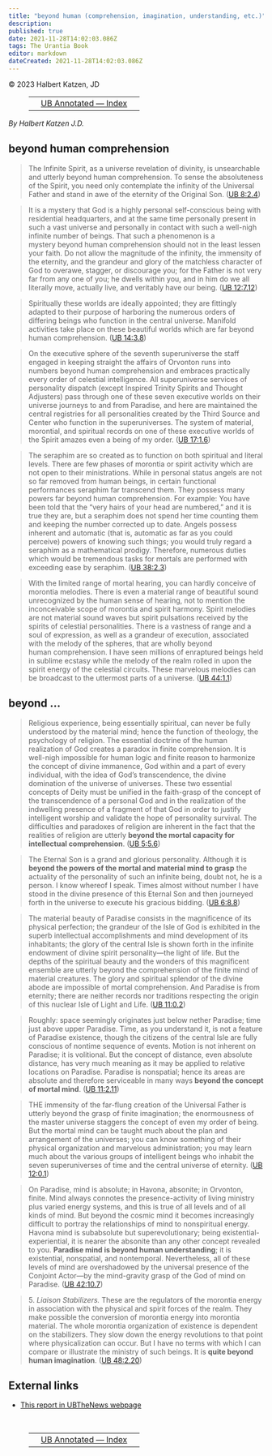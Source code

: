 ```yaml
---
title: "beyond human (comprehension, imagination, understanding, etc.)"
description: 
published: true
date: 2021-11-28T14:02:03.086Z
tags: The Urantia Book
editor: markdown
dateCreated: 2021-11-28T14:02:03.086Z
---
```


<p class="v-card v-sheet theme--light grey lighten-3 px-2">© 2023 Halbert Katzen, JD</p>
<figure class="table chapter-navigator">
  <table>
    <tbody>
      <tr>
        <td></td>
        <td>
        <a href="/en/index/articles_ubannotated">
          <span class="mdi mdi-book-open-variant"></span><span class="pl-2">UB Annotated — Index</span>
        </a>
        </td>
        <td></td>
      </tr>
    </tbody>
  </table>
</figure>

_By Halbert Katzen J.D._

## beyond human comprehension

> The Infinite Spirit, as a universe revelation of divinity, is unsearchable and utterly beyond human comprehension. To sense the absoluteness of the Spirit, you need only contemplate the infinity of the Universal Father and stand in awe of the eternity of the Original Son. ([UB 8:2.4](/en/The_Urantia_Book/8#p2_4))

> It is a mystery that God is a highly personal self-conscious being with residential headquarters, and at the same time personally present in such a vast universe and personally in contact with such a well-nigh infinite number of beings. That such a phenomenon is a mystery beyond human comprehension should not in the least lessen your faith. Do not allow the magnitude of the infinity, the immensity of the eternity, and the grandeur and glory of the matchless character of God to overawe, stagger, or discourage you; for the Father is not very far from any one of you; he dwells within you, and in him do we all literally move, actually live, and veritably have our being. ([UB 12:7.12](/en/The_Urantia_Book/12#p7_12))

> Spiritually these worlds are ideally appointed; they are fittingly adapted to their purpose of harboring the numerous orders of differing beings who function in the central universe. Manifold activities take place on these beautiful worlds which are far beyond human comprehension. ([UB 14:3.8](/en/The_Urantia_Book/14#p3_8))

> On the executive sphere of the seventh superuniverse the staff engaged in keeping straight the affairs of Orvonton runs into numbers beyond human comprehension and embraces practically every order of celestial intelligence. All superuniverse services of personality dispatch (except Inspired Trinity Spirits and Thought Adjusters) pass through one of these seven executive worlds on their universe journeys to and from Paradise, and here are maintained the central registries for all personalities created by the Third Source and Center who function in the superuniverses. The system of material, morontial, and spiritual records on one of these executive worlds of the Spirit amazes even a being of my order. ([UB 17:1.6](/en/The_Urantia_Book/17#p1_6))

> The seraphim are so created as to function on both spiritual and literal levels. There are few phases of morontia or spirit activity which are not open to their ministrations. While in personal status angels are not so far removed from human beings, in certain functional performances seraphim far transcend them. They possess many powers far beyond human comprehension. For example: You have been told that the “very hairs of your head are numbered,” and it is true they are, but a seraphim does not spend her time counting them and keeping the number corrected up to date. Angels possess inherent and automatic (that is, automatic as far as you could perceive) powers of knowing such things; you would truly regard a seraphim as a mathematical prodigy. Therefore, numerous duties which would be tremendous tasks for mortals are performed with exceeding ease by seraphim. ([UB 38:2.3](/en/The_Urantia_Book/38#p2_3))

> With the limited range of mortal hearing, you can hardly conceive of morontia melodies. There is even a material range of beautiful sound unrecognized by the human sense of hearing, not to mention the inconceivable scope of morontia and spirit harmony. Spirit melodies are not material sound waves but spirit pulsations received by the spirits of celestial personalities. There is a vastness of range and a soul of expression, as well as a grandeur of execution, associated with the melody of the spheres, that are wholly beyond human comprehension. I have seen millions of enraptured beings held in sublime ecstasy while the melody of the realm rolled in upon the spirit energy of the celestial circuits. These marvelous melodies can be broadcast to the uttermost parts of a universe. ([UB 44:1.1](/en/The_Urantia_Book/44#p1_1))

## beyond …

> Religious experience, being essentially spiritual, can never be fully understood by the material mind; hence the function of theology, the psychology of religion. The essential doctrine of the human realization of God creates a paradox in finite comprehension. It is well-nigh impossible for human logic and finite reason to harmonize the concept of divine immanence, God within and a part of every individual, with the idea of God’s transcendence, the divine domination of the universe of universes. These two essential concepts of Deity must be unified in the faith-grasp of the concept of the transcendence of a personal God and in the realization of the indwelling presence of a fragment of that God in order to justify intelligent worship and validate the hope of personality survival. The difficulties and paradoxes of religion are inherent in the fact that the realities of religion are utterly **beyond the mortal capacity for intellectual comprehension**. ([UB 5:5.6](/en/The_Urantia_Book/5#p5_6))

> The Eternal Son is a grand and glorious personality. Although it is **beyond the powers of the mortal and material mind to grasp** the actuality of the personality of such an infinite being, doubt not, he is a person. I know whereof I speak. Times almost without number I have stood in the divine presence of this Eternal Son and then journeyed forth in the universe to execute his gracious bidding. ([UB 6:8.8](/en/The_Urantia_Book/6#p8_8))

> The material beauty of Paradise consists in the magnificence of its physical perfection; the grandeur of the Isle of God is exhibited in the superb intellectual accomplishments and mind development of its inhabitants; the glory of the central Isle is shown forth in the infinite endowment of divine spirit personality—the light of life. But the depths of the spiritual beauty and the wonders of this magnificent ensemble are utterly beyond the comprehension of the finite mind of material creatures. The glory and spiritual splendor of the divine abode are impossible of mortal comprehension. And Paradise is from eternity; there are neither records nor traditions respecting the origin of this nuclear Isle of Light and Life. ([UB 11:0.2](/en/The_Urantia_Book/11#p0_2))

> Roughly: space seemingly originates just below nether Paradise; time just above upper Paradise. Time, as you understand it, is not a feature of Paradise existence, though the citizens of the central Isle are fully conscious of nontime sequence of events. Motion is not inherent on Paradise; it is volitional. But the concept of distance, even absolute distance, has very much meaning as it may be applied to relative locations on Paradise. Paradise is nonspatial; hence its areas are absolute and therefore serviceable in many ways **beyond the concept of mortal mind**. ([UB 11:2.11](/en/The_Urantia_Book/11#p2_11))

> THE immensity of the far-flung creation of the Universal Father is utterly beyond the grasp of finite imagination; the enormousness of the master universe staggers the concept of even my order of being. But the mortal mind can be taught much about the plan and arrangement of the universes; you can know something of their physical organization and marvelous administration; you may learn much about the various groups of intelligent beings who inhabit the seven superuniverses of time and the central universe of eternity. ([UB 12:0.1](/en/The_Urantia_Book/12#p0_1))

> On Paradise, mind is absolute; in Havona, absonite; in Orvonton, finite. Mind always connotes the presence-activity of living ministry plus varied energy systems, and this is true of all levels and of all kinds of mind. But beyond the cosmic mind it becomes increasingly difficult to portray the relationships of mind to nonspiritual energy. Havona mind is subabsolute but superevolutionary; being existential-experiential, it is nearer the absonite than any other concept revealed to you. **Paradise mind is beyond human understanding**; it is existential, nonspatial, and nontemporal. Nevertheless, all of these levels of mind are overshadowed by the universal presence of the Conjoint Actor—by the mind-gravity grasp of the God of mind on Paradise. ([UB 42:10.7](/en/The_Urantia_Book/42#p10_7))

> 5. _Liaison Stabilizers._ These are the regulators of the morontia energy in association with the physical and spirit forces of the realm. They make possible the conversion of morontia energy into morontia material. The whole morontia organization of existence is dependent on the stabilizers. They slow down the energy revolutions to that point where physicalization can occur. But I have no terms with which I can compare or illustrate the ministry of such beings. It is **quite beyond human imagination**. ([UB 48:2.20](/en/The_Urantia_Book/48#p2_20))

## External links

* [This report in UBTheNews webpage](https://ubannotated.com/main-menu/animated/topical-studies/cross-references/beyond-human-comprehension-imagination-understanding/)


<br>

<figure class="table chapter-navigator">
  <table>
    <tbody>
      <tr>
        <td></td>
        <td>
        <a href="/en/index/articles_ubannotated">
          <span class="mdi mdi-book-open-variant"></span><span class="pl-2">UB Annotated — Index</span>
        </a>
        </td>
        <td></td>
      </tr>
    </tbody>
  </table>
</figure>